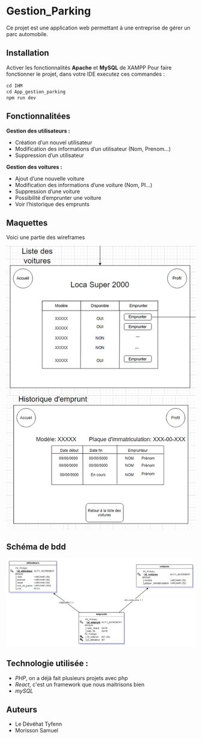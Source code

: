 # Gestion_Parking

Ce projet est une application web permettant à une entreprise de gérer un parc automobile.

## Installation 

Activer les fonctionnalités **Apache** et **MySQL** de XAMPP
Pour faire fonctionner le projet, dans votre IDE executez ces commandes :

```
cd IHM
cd App_gestion_parking
npm run dev
```

## Fonctionnalitées

**Gestion des utilisateurs :**
- Création d’un nouvel utilisateur
- Modification des informations d’un utilisateur (Nom, Prenom…)
- Suppression d’un utilisateur

**Gestion des voitures :**
- Ajout d’une nouvelle voiture
- Modification des informations d’une voiture (Nom, PI…)
- Suppression d’une voiture
- Possibilité d’emprunter une voiture
- Voir l’historique des emprunts

## Maquettes
Voici une partie des wireframes

![Liste de voitures](/images/listeVoitures.png "Un wireframe de la page de liste des voitures")
![Historique d'emprunt](/images/historiqueEmprunt.png "Un wireframe de l'historique d'emprunt")

## Schéma de bdd

![Schéma de la base de donnée](/images/bdd.png "Le schéma de la base de données")

## Technologie utilisée :
- *PHP*, on a déjà fait plusieurs projets avec php 
- *React*, c'est un framework que nous maitrisons bien
- *mySQL*

## Auteurs
- Le Dévéhat Tyfenn
- Morisson Samuel
